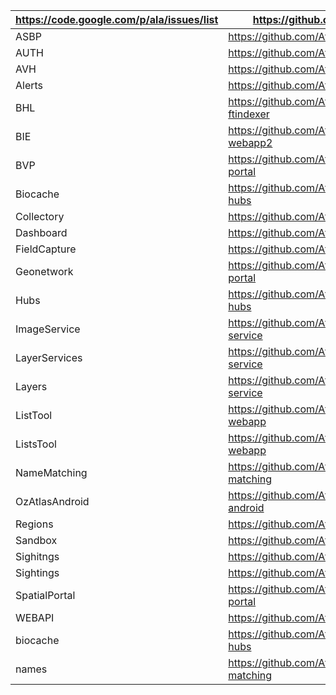 | https://code.google.com/p/ala/issues/list | https://github.com/AtlasOfLivingAustralia          |
| ----------------------------------------- | -------------------------------------------------- |
| ASBP                                      | https://github.com/AtlasOfLivingAustralia/asbp-hub |
| AUTH                                      | https://github.com/AtlasOfLivingAustralia/ala-cas  |
| AVH|https://github.com/AtlasOfLivingAustralia/avh-hub|
| Alerts|https://github.com/AtlasOfLivingAustralia/alerts|
| BHL|https://github.com/AtlasOfLivingAustralia/bhl-ftindexer|
| BIE|https://github.com/AtlasOfLivingAustralia/bie-webapp2|
| BVP|https://github.com/AtlasOfLivingAustralia/volunteer-portal|
| Biocache|https://github.com/AtlasOfLivingAustralia/biocache-hubs|
| Collectory|https://github.com/AtlasOfLivingAustralia/collectory|
| Dashboard|https://github.com/AtlasOfLivingAustralia/dashboard|
| FieldCapture|https://github.com/AtlasOfLivingAustralia/fieldcapture|
| Geonetwork|https://github.com/AtlasOfLivingAustralia/spatial-portal|
| Hubs|https://github.com/AtlasOfLivingAustralia/biocache-hubs|
| ImageService|https://github.com/AtlasOfLivingAustralia/image-service|
| LayerServices|https://github.com/AtlasOfLivingAustralia/layers-service|
| Layers|https://github.com/AtlasOfLivingAustralia/layers-service|
| ListTool|https://github.com/AtlasOfLivingAustralia/specieslist-webapp|
| ListsTool|https://github.com/AtlasOfLivingAustralia/specieslist-webapp|
| NameMatching|https://github.com/AtlasOfLivingAustralia/ala-name-matching|
| OzAtlasAndroid|https://github.com/AtlasOfLivingAustralia/ozatlas-android|
| Regions|https://github.com/AtlasOfLivingAustralia/regions|
| Sandbox|https://github.com/AtlasOfLivingAustralia/sandbox|
| Sighitngs|https://github.com/AtlasOfLivingAustralia/sightings|
| Sightings|https://github.com/AtlasOfLivingAustralia/sightings|
| SpatialPortal|https://github.com/AtlasOfLivingAustralia/spatial-portal|
| WEBAPI|https://github.com/AtlasOfLivingAustralia/webapi|
| biocache|https://github.com/AtlasOfLivingAustralia/biocache-hubs|
| names|https://github.com/AtlasOfLivingAustralia/ala-name-matching|
